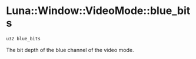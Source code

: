 # Luna::Window::VideoMode::blue_bits

```c++
u32 blue_bits
```

The bit depth of the blue channel of the video mode. 


